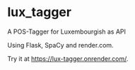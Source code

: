 # lux_tagger
A POS-Tagger for Luxembourgish as API

Using Flask, SpaCy and render.com.

Try it at https://lux-tagger.onrender.com/.
